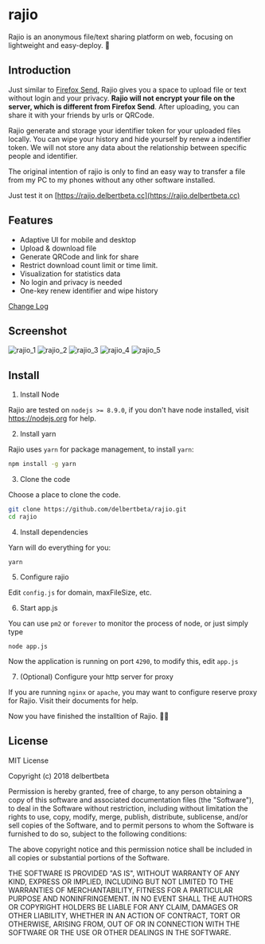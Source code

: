 # rajio

Rajio is an anonymous file/text sharing platform on web, focusing on lightweight and easy-deploy. :ghost:

## Introduction

Just similar to [Firefox Send](https://send.firefox.com/), Rajio gives you a space to upload file or text without login and your privacy. **Rajio will not encrypt your file on the server, which is different from Firefox Send**. After uploading, you can share it with your friends by urls or QRCode.

Rajio generate and storage your identifier token for your uploaded files locally. You can wipe your history and hide yourself by renew a indentifier token. We will not store any data about the relationship between specific people and identifier.

The original intention of rajio is only to find an easy way to transfer a file from my PC to my phones without any other software installed.

Just test it on [https://rajio.delbertbeta.cc](https://rajio.delbertbeta.cc)

## Features

* Adaptive UI for mobile and desktop
* Upload & download file
* Generate QRCode and link for share
* Restrict download count limit or time limit.
* Visualization for statistics data
* No login and privacy is needed
* One-key renew identifier and wipe history

[Change Log](https://github.com/delbertbeta/rajio/blob/master/ChangeLog.md)

## Screenshot

![rajio_1](https://rajio.delbertbeta.cc/d/bf031250b96360e9c213561066c3bd05/rajio_1.png)
![rajio_2](https://rajio.delbertbeta.cc/d/002fb90cff8132212dc221d9875cbfd6/rajio_2.png)
![rajio_3](https://rajio.delbertbeta.cc/d/b636346b8cb322832611795a3632fc0f/rajio_3.png)
![rajio_4](https://rajio.delbertbeta.cc/d/3ced93e38c696ee6efbf343a41b455d4/rajio_4.png)
![rajio_5](https://rajio.delbertbeta.cc/d/296db6ec148bbc50b532e8567ef2610b/rajio_5.png)

## Install

1. Install Node

Rajio are tested on `nodejs >= 8.9.0`, if you don't have node installed, visit https://nodejs.org for help.

2. Install yarn

Rajio uses `yarn` for package management, to install `yarn`:

```bash
npm install -g yarn
```

3. Clone the code

Choose a place to clone the code.

```bash
git clone https://github.com/delbertbeta/rajio.git
cd rajio
```

4. Install dependencies

Yarn will do everything for you:

```
yarn
```

5. Configure rajio

Edit `config.js` for domain, maxFileSize, etc.

6. Start app.js

You can use `pm2` or `forever` to monitor the process of node, or just simply type

```
node app.js
```

Now the application is running on port `4290`, to modify this, edit `app.js`

7. (Optional) Configure your http server for proxy

If you are running `nginx` or `apache`, you may want to configure reserve proxy for Rajio. Visit their documents for help.

Now you have finished the installtion of Rajio. :tada::tada:

## License

MIT License

Copyright (c) 2018 delbertbeta

Permission is hereby granted, free of charge, to any person obtaining a copy
of this software and associated documentation files (the "Software"), to deal
in the Software without restriction, including without limitation the rights
to use, copy, modify, merge, publish, distribute, sublicense, and/or sell
copies of the Software, and to permit persons to whom the Software is
furnished to do so, subject to the following conditions:

The above copyright notice and this permission notice shall be included in all
copies or substantial portions of the Software.

THE SOFTWARE IS PROVIDED "AS IS", WITHOUT WARRANTY OF ANY KIND, EXPRESS OR
IMPLIED, INCLUDING BUT NOT LIMITED TO THE WARRANTIES OF MERCHANTABILITY,
FITNESS FOR A PARTICULAR PURPOSE AND NONINFRINGEMENT. IN NO EVENT SHALL THE
AUTHORS OR COPYRIGHT HOLDERS BE LIABLE FOR ANY CLAIM, DAMAGES OR OTHER
LIABILITY, WHETHER IN AN ACTION OF CONTRACT, TORT OR OTHERWISE, ARISING FROM,
OUT OF OR IN CONNECTION WITH THE SOFTWARE OR THE USE OR OTHER DEALINGS IN THE
SOFTWARE.